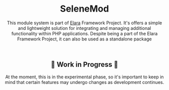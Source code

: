 <div align="center">
  <h1>SeleneMod</h1>
  <p>This module system is part of <a href="https://github.com/darkmatter1971/elara">Elara</a> Framework Project. It's offers a simple and lightweight solution for integrating and managing additional functionality within PHP applications. Despite being a part of the Elara Framework Project, it can also be used as a standalone package</p>
</div>

<br>

<div align="center">
  <h2>🚧 Work in Progress 🚧</h2>
  <p>At the moment, this is in the experimental phase, so it's important to keep in mind that certain features may undergo changes as development continues.</p>
</div>
